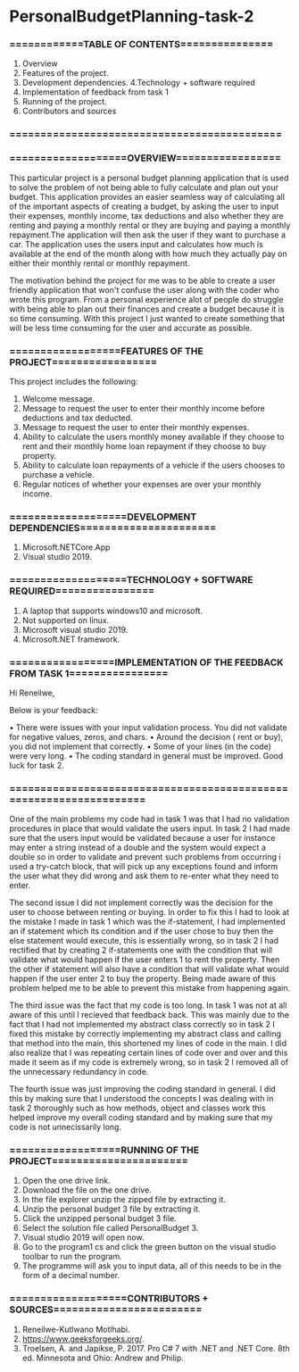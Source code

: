 # PersonalBudgetPlanning-task-2
### ============TABLE OF CONTENTS===============

1. Overview
2. Features of the project.
3. Development dependencies.
4.Technology + software required
5. Implementation of feedback from task 1
6. Running of the project.
7. Contributors and sources

### ============================================


### ===================OVERVIEW=================

This particular project is a personal budget planning application that is used to solve the problem of not being able to fully calculate and plan out your budget. This application provides an easier seamless way of calculating all of the important aspects of creating a budget, by asking the user to input their expenses, monthly income, tax deductions and also whether they are renting and paying a monthly rental or they are buying and paying a monthly repayment.The application will then ask the user if they want to purchase a car. The application uses the users input and calculates how much is available at the end of the month along with how much they actually pay on either their monthly rental or monthly repayment.

The motivation behind the project for me was to be able to create a user friendly application that won't confuse the user along with the coder who wrote this program. From a personal experience alot of people do struggle with being able to plan out their finances and create a budget because it is so time consuming. With this project I just wanted to create something that will be less time consuming for the user and accurate as possible.



### ==================FEATURES OF THE PROJECT=================

This project includes the following:

1. Welcome message.
2. Message to request the user to enter their monthly income before deductions and tax deducted.
3. Message to request the user to enter their monthly expenses.
4. Ability to calculate the users monthly money available if they choose to rent and their monthly home loan repayment if they choose to buy property.
5. Ability to calculate loan repayments of a vehicle if the users chooses to purchase a vehicle.
6. Regular notices of whether your expenses are over your monthly income.


### ===================DEVELOPMENT DEPENDENCIES======================

1. Microsoft.NETCore.App
2. Visual studio 2019.



### ===================TECHNOLOGY + SOFTWARE REQUIRED================
1. A laptop that supports windows10 and microsoft.
2. Not supported on linux.
3. Microsoft visual studio 2019.
4. Microsoft.NET framework.



### =================IMPLEMENTATION OF THE FEEDBACK FROM TASK 1================

Hi Reneilwe,

Below is your feedback:

•	There were issues with your input validation process. You did not validate for negative values, zeros, and chars.
•	Around the decision ( rent or buy), you did not implement that correctly.
•	Some of your lines (in the code) were very long.
•	The coding standard in general must be improved.
Good luck for task 2.
### ===================================================================

One of the main problems my code had in task 1 was that I had no validation procedures in place that would validate the users input. In task 2 I had made sure that the users input would be validated because a user for instance may enter a string instead of a double and the system would expect a double so in order to validate and prevent such problems from occurring i used a try-catch block, that will pick up any exceptions found and inform the user what they did wrong and ask them to re-enter what they need to enter. 

The second issue I did not implement correctly was the decision for the user to choose between renting or buying. In order to fix this I had to look at the mistake I made in task 1 which was the if-statement, I had implemented an if statement which its condition and if the user chose to buy then the else statement would execute, this is essentially wrong, so in task 2 I had rectified that by creating 2 if-statements one with the condition that will validate what would happen if the user enters 1 to rent the property. Then the other if statement will also have a condition that will validate what would happen if the user enter 2 to buy the property. Being made aware of this problem helped me to be able to prevent this mistake from happening again.

The third issue was the fact that my code is too long. In task 1 was not at all aware of this until I recieved that feedback back. This was mainly due to the fact that I had not implemented my abstract class correctly so in task 2 I fixed this mistake by correctly implementing my abstract class and calling that method into the main, this shortened my lines of code in the main. I did also realize that I was repeating certain lines of code over and over and this made it seem as if my code is extremely wrong, so in task 2 I removed all of the unnecessary redundancy in code.

The fourth issue was just improving the coding standard in general. I did this by making sure that I understood the concepts I was dealing with in task 2 thoroughly such as how methods, object and classes work this helped improve my overall coding standard and by making sure that my code is not unnecissarily long.


### ==================RUNNING OF THE PROJECT======================

1. Open the one drive link.
2. Download the file on the one drive.
3. In the file explorer unzip the zipped file by extracting it.
4. Unzip the personal budget 3 file by extracting it.
5. Click the unzipped personal budget 3 file.
6. Select the solution file called PersonalBudget 3.
7. Visual studio 2019 will open now.
8. Go to the program1 cs and click the green button on the visual studio toolbar to run the program.
9. The programme will ask you to input data, all of this needs to be in the form of a decimal number.


### ===================CONTRIBUTORS + SOURCES========================

1. Reneilwe-Kutlwano Motlhabi.
2. https://www.geeksforgeeks.org/.
3. Troelsen, A. and Japikse, P. 2017. Pro C# 7 with .NET and .NET Core. 8th ed. Minnesota and Ohio: Andrew and Philip.

